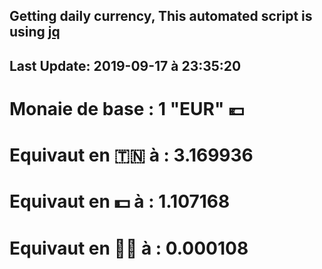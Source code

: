 ## Getting daily currency, This automated script is using [jq](https://stedolan.github.io/jq/)
## Last Update:  2019-09-17 à 23:35:20
 # Monaie de base : 1 "EUR" 💶 
 # Equivaut en 🇹🇳 à :  3.169936 
 # Equivaut en 💵 à : 1.107168
 # Equivaut en 🐱‍💻 à :  0.000108
